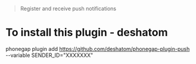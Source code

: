 
> Register and receive push notifications

# To install this plugin - deshatom

phonegap plugin add https://github.com/deshatom/phonegap-plugin-push --variable SENDER_ID="XXXXXXX"

